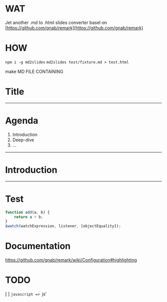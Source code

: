 WAT
===

Jet another .md to .html slides converter
basel on [https://github.com/gnab/remark](https://github.com/gnab/remark)


HOW
===

`npm i -g md2slides`
`md2slides test/fixture.md > test.html`


make MD FILE CONTAINING

# Title

---

# Agenda

1. Introduction
2. Deep-dive
3. ...

---

# Introduction

---

# Test

```JavaScript
function add(a, b) {
	return a + b;
}
$watch(watchExpression, listener, [objectEquality]);
```


Documentation
=============
https://github.com/gnab/remark/wiki/Configuration#highlighting

TODO
====
[ ] ```javascript => ```js'
